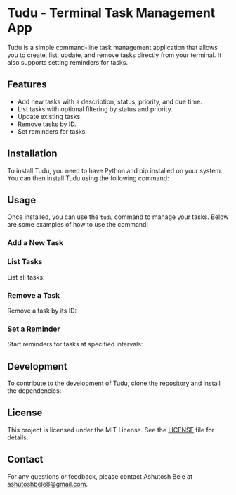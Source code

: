 # Tudu - Terminal Task Management App

Tudu is a simple command-line task management application that allows you to create, list, update, and remove tasks directly from your terminal. It also supports setting reminders for tasks.

## Features

- Add new tasks with a description, status, priority, and due time.
- List tasks with optional filtering by status and priority.
- Update existing tasks.
- Remove tasks by ID.
- Set reminders for tasks.

## Installation

To install Tudu, you need to have Python and pip installed on your system. You can then install Tudu using the following command:


## Usage

Once installed, you can use the `tudu` command to manage your tasks. Below are some examples of how to use the command:

### Add a New Task


### List Tasks

List all tasks:

### Remove a Task

Remove a task by its ID:

### Set a Reminder

Start reminders for tasks at specified intervals:

## Development

To contribute to the development of Tudu, clone the repository and install the dependencies:

## License

This project is licensed under the MIT License. See the [LICENSE](LICENSE) file for details.

## Contact

For any questions or feedback, please contact Ashutosh Bele at [ashutoshbele8@gmail.com](mailto:ashutoshbele8@gmail.com).
